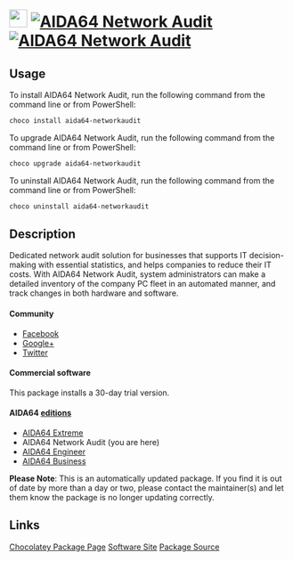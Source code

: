 ﻿# <img src="https://cdn.jsdelivr.net/gh/mkevenaar/chocolatey-packages@fb6e804fefc774a7d346389efc5fcc741da1a6f9/icons/aida64-networkaudit.png" width="32" height="32"/> [![AIDA64 Network Audit](https://img.shields.io/chocolatey/v/aida64-networkaudit.svg?label=AIDA64+Network+Audit)](https://chocolatey.org/packages/aida64-networkaudit) [![AIDA64 Network Audit](https://img.shields.io/chocolatey/dt/aida64-networkaudit.svg)](https://chocolatey.org/packages/aida64-networkaudit)

## Usage
To install AIDA64 Network Audit, run the following command from the command line or from PowerShell:
```powershell
choco install aida64-networkaudit
```

To upgrade AIDA64 Network Audit, run the following command from the command line or from PowerShell:
```powershell
choco upgrade aida64-networkaudit
```

To uninstall AIDA64 Network Audit, run the following command from the command line or from PowerShell:
```powershell
choco uninstall aida64-networkaudit
```

## Description
Dedicated network audit solution for businesses that supports IT decision-making with essential statistics, and helps companies to reduce their IT costs. With AIDA64 Network Audit, system administrators can make a detailed inventory of the company PC fleet in an automated manner, and track changes in both hardware and software.

#### Community
* [Facebook](https://www.facebook.com/AIDA64)
* [Google+](https://plus.google.com/+aida64)
* [Twitter](https://twitter.com/FinalWire)

#### Commercial software
This package installs a 30-day trial version.

#### AIDA64 [editions](http://www.aida64.com/compare-aida64-features)
* [AIDA64 Extreme](https://chocolatey.org/packages/aida64-extreme)
* AIDA64 Network Audit (you are here)
* [AIDA64 Engineer](https://chocolatey.org/packages/aida64-engineer)
* [AIDA64 Business](https://chocolatey.org/packages/aida64-business)

**Please Note**: This is an automatically updated package. If you find it is
out of date by more than a day or two, please contact the maintainer(s) and
let them know the package is no longer updating correctly.


## Links
[Chocolatey Package Page](https://chocolatey.org/packages/aida64-networkaudit)
[Software Site](http://www.aida64.com/products/aida64-network-audit)
[Package Source](https://github.com/mkevenaar/chocolatey-packages/tree/master/automatic/aida64-networkaudit)

